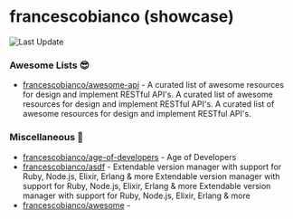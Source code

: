# francescobianco (showcase)
![Last Update](https://img.shields.io/badge/Last%20Update-2022--04--03%2008%3A18%3A20%20UTC-blue)
###  Awesome Lists :sunglasses:
* [francescobianco/awesome-api](https://github.com/francescobianco/awesome-api)  - A curated list of awesome resources for design and implement RESTful API's.
A curated list of awesome resources for design and implement RESTful API's.
A curated list of awesome resources for design and implement RESTful API's.
###  Miscellaneous :briefcase:
* [francescobianco/age-of-developers](https://github.com/francescobianco/age-of-developers)  - Age of Developers
* [francescobianco/asdf](https://github.com/francescobianco/asdf)  - Extendable version manager with support for Ruby, Node.js, Elixir, Erlang & more
Extendable version manager with support for Ruby, Node.js, Elixir, Erlang & more
Extendable version manager with support for Ruby, Node.js, Elixir, Erlang & more
* [francescobianco/awesome](https://github.com/francescobianco/awesome)  - 
